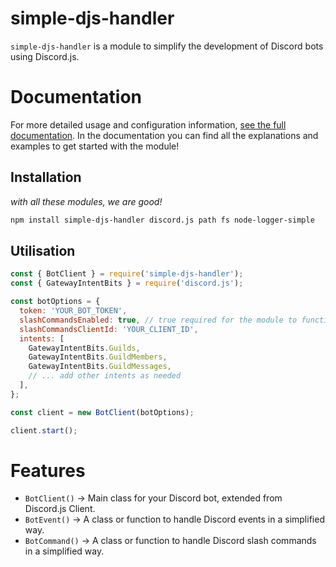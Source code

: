 # simple-djs-handler

`simple-djs-handler` is a module to simplify the development of Discord bots using Discord.js.

# Documentation
For more detailed usage and configuration information, [see the full documentation](https://soon.soon/).
In the documentation you can find all the explanations and examples to get started with the module!

## Installation
*with all these modules, we are good!*
```bash
npm install simple-djs-handler discord.js path fs node-logger-simple
```


## Utilisation
```js
const { BotClient } = require('simple-djs-handler');
const { GatewayIntentBits } = require('discord.js');

const botOptions = {
  token: 'YOUR_BOT_TOKEN',
  slashCommandsEnabled: true, // true required for the module to function properly!
  slashCommandsClientId: 'YOUR_CLIENT_ID',
  intents: [
    GatewayIntentBits.Guilds,
    GatewayIntentBits.GuildMembers,
    GatewayIntentBits.GuildMessages,
    // ... add other intents as needed
  ],
};

const client = new BotClient(botOptions);

client.start();
```

# Features
- `BotClient()` -> Main class for your Discord bot, extended from Discord.js Client.
- `BotEvent()` -> A class or function to handle Discord events in a simplified way.
- `BotCommand()` -> A class or function to handle Discord slash commands in a simplified way.